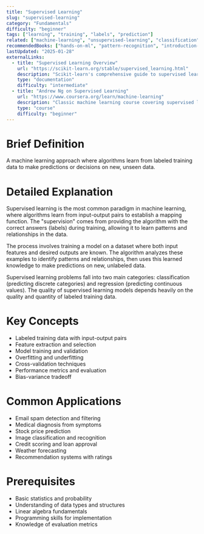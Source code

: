 ```yaml
---
title: "Supervised Learning"
slug: "supervised-learning"
category: "Fundamentals"
difficulty: "beginner"
tags: ["learning", "training", "labels", "prediction"]
related: ["machine-learning", "unsupervised-learning", "classification", "regression"]
recommendedBooks: ["hands-on-ml", "pattern-recognition", "introduction-statistical-learning"]
lastUpdated: "2025-01-28"
externalLinks:
  - title: "Supervised Learning Overview"
    url: "https://scikit-learn.org/stable/supervised_learning.html"
    description: "Scikit-learn's comprehensive guide to supervised learning"
    type: "documentation"
    difficulty: "intermediate"
  - title: "Andrew Ng on Supervised Learning"
    url: "https://www.coursera.org/learn/machine-learning"
    description: "Classic machine learning course covering supervised learning"
    type: "course"
    difficulty: "beginner"
---
```


# Brief Definition
A machine learning approach where algorithms learn from labeled training data to make predictions or decisions on new, unseen data.

# Detailed Explanation
Supervised learning is the most common paradigm in machine learning, where algorithms learn from input-output pairs to establish a mapping function. The "supervision" comes from providing the algorithm with the correct answers (labels) during training, allowing it to learn patterns and relationships in the data.

The process involves training a model on a dataset where both input features and desired outputs are known. The algorithm analyzes these examples to identify patterns and relationships, then uses this learned knowledge to make predictions on new, unlabeled data.

Supervised learning problems fall into two main categories: classification (predicting discrete categories) and regression (predicting continuous values). The quality of supervised learning models depends heavily on the quality and quantity of labeled training data.

# Key Concepts
- Labeled training data with input-output pairs
- Feature extraction and selection
- Model training and validation
- Overfitting and underfitting
- Cross-validation techniques
- Performance metrics and evaluation
- Bias-variance tradeoff

# Common Applications
- Email spam detection and filtering
- Medical diagnosis from symptoms
- Stock price prediction
- Image classification and recognition
- Credit scoring and loan approval
- Weather forecasting
- Recommendation systems with ratings

# Prerequisites
- Basic statistics and probability
- Understanding of data types and structures
- Linear algebra fundamentals
- Programming skills for implementation
- Knowledge of evaluation metrics